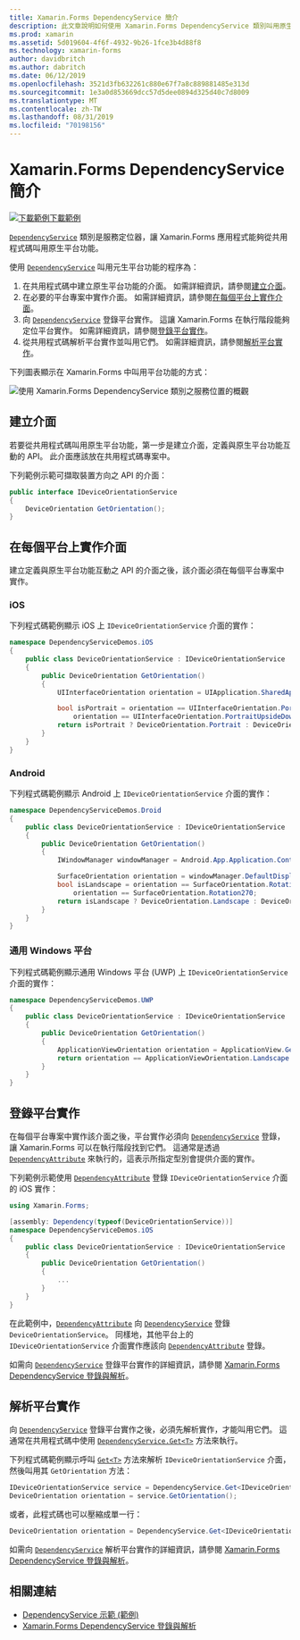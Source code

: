 ```yaml
---
title: Xamarin.Forms DependencyService 簡介
description: 此文章說明如何使用 Xamarin.Forms DependencyService 類別叫用原生平台的功能。
ms.prod: xamarin
ms.assetid: 5d019604-4f6f-4932-9b26-1fce3b4d88f8
ms.technology: xamarin-forms
author: davidbritch
ms.author: dabritch
ms.date: 06/12/2019
ms.openlocfilehash: 3521d3fb632261c880e67f7a8c889881485e313d
ms.sourcegitcommit: 1e3a0d853669dcc57d5dee0894d325d40c7d8009
ms.translationtype: MT
ms.contentlocale: zh-TW
ms.lasthandoff: 08/31/2019
ms.locfileid: "70198156"
---
```

# <a name="xamarinforms-dependencyservice-introduction"></a>Xamarin.Forms DependencyService 簡介

[![下載範例](~/media/shared/download.png)下載範例](https://docs.microsoft.com/samples/xamarin/xamarin-forms-samples/dependencyservice/)

[`DependencyService`](xref:Xamarin.Forms.DependencyService) 類別是服務定位器，讓 Xamarin.Forms 應用程式能夠從共用程式碼叫用原生平台功能。

使用 [`DependencyService`](xref:Xamarin.Forms.DependencyService) 叫用元生平台功能的程序為：

1. 在共用程式碼中建立原生平台功能的介面。 如需詳細資訊，請參閱[建立介面](#create-an-interface)。
1. 在必要的平台專案中實作介面。 如需詳細資訊，請參閱[在每個平台上實作介面](#implement-the-interface-on-each-platform)。
1. 向 [`DependencyService`](xref:Xamarin.Forms.DependencyService) 登錄平台實作。 這讓 Xamarin.Forms 在執行階段能夠定位平台實作。 如需詳細資訊，請參閱[登錄平台實作](#register-the-platform-implementations)。
1. 從共用程式碼解析平台實作並叫用它們。 如需詳細資訊，請參閱[解析平台實作](#resolve-the-platform-implementations)。

下列圖表顯示在 Xamarin.Forms 中叫用平台功能的方式：

![使用 Xamarin.Forms DependencyService 類別之服務位置的概觀](introduction-images/dependency-service.png "DependencyService 服務位置")

## <a name="create-an-interface"></a>建立介面

若要從共用程式碼叫用原生平台功能，第一步是建立介面，定義與原生平台功能互動的 API。 此介面應該放在共用程式碼專案中。

下列範例示範可擷取裝置方向之 API 的介面：

```csharp
public interface IDeviceOrientationService
{
    DeviceOrientation GetOrientation();
}
```

## <a name="implement-the-interface-on-each-platform"></a>在每個平台上實作介面

建立定義與原生平台功能互動之 API 的介面之後，該介面必須在每個平台專案中實作。

### <a name="ios"></a>iOS

下列程式碼範例顯示 iOS 上 `IDeviceOrientationService` 介面的實作：

```csharp
namespace DependencyServiceDemos.iOS
{
    public class DeviceOrientationService : IDeviceOrientationService
    {
        public DeviceOrientation GetOrientation()
        {
            UIInterfaceOrientation orientation = UIApplication.SharedApplication.StatusBarOrientation;

            bool isPortrait = orientation == UIInterfaceOrientation.Portrait ||
                orientation == UIInterfaceOrientation.PortraitUpsideDown;
            return isPortrait ? DeviceOrientation.Portrait : DeviceOrientation.Landscape;
        }
    }
}
```

### <a name="android"></a>Android

下列程式碼範例顯示 Android 上 `IDeviceOrientationService` 介面的實作：

```csharp
namespace DependencyServiceDemos.Droid
{
    public class DeviceOrientationService : IDeviceOrientationService
    {
        public DeviceOrientation GetOrientation()
        {
            IWindowManager windowManager = Android.App.Application.Context.GetSystemService(Context.WindowService).JavaCast<IWindowManager>();

            SurfaceOrientation orientation = windowManager.DefaultDisplay.Rotation;
            bool isLandscape = orientation == SurfaceOrientation.Rotation90 ||
                orientation == SurfaceOrientation.Rotation270;
            return isLandscape ? DeviceOrientation.Landscape : DeviceOrientation.Portrait;
        }
    }
}
```

### <a name="universal-windows-platform"></a>通用 Windows 平台

下列程式碼範例顯示通用 Windows 平台 (UWP) 上 `IDeviceOrientationService` 介面的實作：

```csharp
namespace DependencyServiceDemos.UWP
{
    public class DeviceOrientationService : IDeviceOrientationService
    {
        public DeviceOrientation GetOrientation()
        {
            ApplicationViewOrientation orientation = ApplicationView.GetForCurrentView().Orientation;
            return orientation == ApplicationViewOrientation.Landscape ? DeviceOrientation.Landscape : DeviceOrientation.Portrait;
        }
    }
}
```

## <a name="register-the-platform-implementations"></a>登錄平台實作

在每個平台專案中實作該介面之後，平台實作必須向 [`DependencyService`](xref:Xamarin.Forms.DependencyService) 登錄，讓 Xamarin.Forms 可以在執行階段找到它們。 這通常是透過 [`DependencyAttribute`](xref:Xamarin.Forms.DependencyAttribute) 來執行的，這表示所指定型別會提供介面的實作。

下列範例示範使用 [`DependencyAttribute`](xref:Xamarin.Forms.DependencyAttribute) 登錄 `IDeviceOrientationService` 介面的 iOS 實作：

```csharp
using Xamarin.Forms;

[assembly: Dependency(typeof(DeviceOrientationService))]
namespace DependencyServiceDemos.iOS
{
    public class DeviceOrientationService : IDeviceOrientationService
    {
        public DeviceOrientation GetOrientation()
        {
            ...
        }
    }
}
```

在此範例中，[`DependencyAttribute`](xref:Xamarin.Forms.DependencyAttribute) 向 [`DependencyService`](xref:Xamarin.Forms.DependencyService) 登錄 `DeviceOrientationService`。 同樣地，其他平台上的 `IDeviceOrientationService` 介面實作應該向 [`DependencyAttribute`](xref:Xamarin.Forms.DependencyAttribute) 登錄。

如需向 [`DependencyService`](xref:Xamarin.Forms.DependencyService) 登錄平台實作的詳細資訊，請參閱 [Xamarin.Forms DependencyService 登錄與解析](registration-and-resolution.md)。

## <a name="resolve-the-platform-implementations"></a>解析平台實作

向 [`DependencyService`](xref:Xamarin.Forms.DependencyService) 登錄平台實作之後，必須先解析實作，才能叫用它們。 這通常在共用程式碼中使用 [`DependencyService.Get<T>`](xref:Xamarin.Forms.DependencyService.Get*) 方法來執行。

下列程式碼範例顯示呼叫 [`Get<T>`](xref:Xamarin.Forms.DependencyService.Get*) 方法來解析 `IDeviceOrientationService` 介面，然後叫用其 `GetOrientation` 方法：

```csharp
IDeviceOrientationService service = DependencyService.Get<IDeviceOrientationService>();
DeviceOrientation orientation = service.GetOrientation();
```

或者，此程式碼也可以壓縮成單一行：

```csharp
DeviceOrientation orientation = DependencyService.Get<IDeviceOrientationService>().GetOrientation();
```

如需向 [`DependencyService`](xref:Xamarin.Forms.DependencyService) 解析平台實作的詳細資訊，請參閱 [Xamarin.Forms DependencyService 登錄與解析](registration-and-resolution.md)。

## <a name="related-links"></a>相關連結

- [DependencyService 示範 (範例)](https://docs.microsoft.com/samples/xamarin/xamarin-forms-samples/dependencyservice/)
- [Xamarin.Forms DependencyService 登錄與解析](registration-and-resolution.md)
